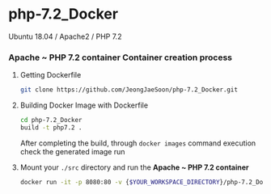 # php-7.2_Docker
Ubuntu 18.04 / Apache2 / PHP 7.2

### **Apache ~ PHP 7.2 container** Container creation process

1. Getting Dockerfile
   
    ```bash
    git clone https://github.com/JeongJaeSoon/php-7.2_Docker.git
    ```

2. Building Docker Image with Dockerfile
   
    ```bash
    cd php-7.2_Docker
    build -t php7.2 .
    ```

    After completing the build, through `docker images` command execution check the generated image run
    
3. Mount your `./src` directory and run the **Apache ~ PHP 7.2 container**
   
    ```bash
    docker run -it -p 8080:80 -v {$YOUR_WORKSPACE_DIRECTORY}/php-7.2_Docker/src:/var/www/html --name php7.2 php7.2
    ```
